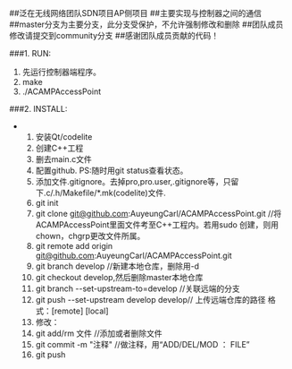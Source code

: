 ##泛在无线网络团队SDN项目AP侧项目
##主要实现与控制器之间的通信
##master分支为主要分支，此分支受保护，不允许强制修改和删除
##团队成员修改请提交到community分支
##感谢团队成员贡献的代码！

###1. RUN:
  1. 先运行控制器端程序。
  2. make
  3. ./ACAMPAccessPoint

###2. INSTALL:
   * 1. 安装Qt/codelite
     2. 创建C++工程
     3. 删去main.c文件
     4. 配置github. PS:随时用git status查看状态。
      1. 添加文件.gitignore。去掉pro,pro.user,.gitignore等，只留下.c/.h/Makefile/*.mk(codelite)文件.
      2. git init
      2. git clone git@github.com:AuyeungCarl/ACAMPAccessPoint.git //将ACAMPAccessPoint里面文件考至C++工程内。若用sudo 创建，则用chown，chgrp更改文件所属。
      3. git remote add origin git@github.com:AuyeungCarl/ACAMPAccessPoint.git
      4. git branch develop //新建本地仓库，删除用-d
      5. git checkout develop,然后删除master本地仓库
      6. git branch --set-upstream-to=develop //关联远端的分支
      7. git push --set-upstream develop develop// 上传远端仓库的路径 格式：[remote] [local]
      8. 修改：
        1. git add/rm 文件 //添加或者删除文件
        2. git commit -m "注释" //做注释，用“ADD/DEL/MOD ： FILE”
        3. git push








